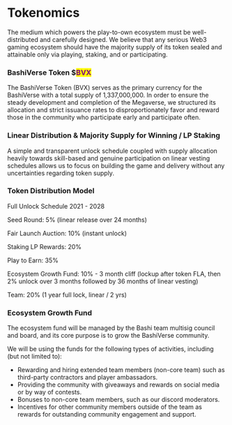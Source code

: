 # Tokenomics

The medium which powers the play-to-own ecosystem must be well-distributed and carefully designed. We believe that any serious Web3 gaming ecosystem should have the majority supply of its token sealed and attainable only via playing, staking, and or participating.

### BashiVerse Token $<mark style="color:purple;">BVX</mark>

The BashiVerse Token (BVX) serves as the primary currency for the BashiVerse with a total supply of 1,337,000,000. In order to ensure the steady development and completion of the Megaverse, we structured its allocation and strict issuance rates to disproportionately favor and reward those in the community who participate early and participate often.

### Linear Distribution & Majority Supply for Winning / LP Staking

A simple and transparent unlock schedule coupled with supply allocation heavily towards skill-based and genuine participation on linear vesting schedules allows us to focus on building the game and delivery without any uncertainties regarding token supply.

### Token Distribution Model

Full Unlock Schedule 2021 - 2028

Seed Round: 5% (linear release over 24 months)

Fair Launch Auction: 10% (instant unlock)

Staking LP Rewards: 20%

Play to Earn: 35%

Ecosystem Growth Fund: 10% - 3 month cliff (lockup after token FLA, then 2% unlock over 3 months followed by 36 months of linear vesting)

Team: 20% (1 year full lock, linear / 2 yrs)

### **Ecosystem Growth Fund**

The ecosystem fund will be managed by the Bashi team multisig council and board, and its core purpose is to grow the BashiVerse community.

We will be using the funds for the following types of activities, including (but not limited to):

* Rewarding and hiring extended team members (non-core team) such as third-party contractors and player ambassadors.
* Providing the community with giveaways and rewards on social media or by way of contests.
* Bonuses to non-core team members, such as our discord moderators.
* Incentives for other community members outside of the team as rewards for outstanding community engagement and support.

